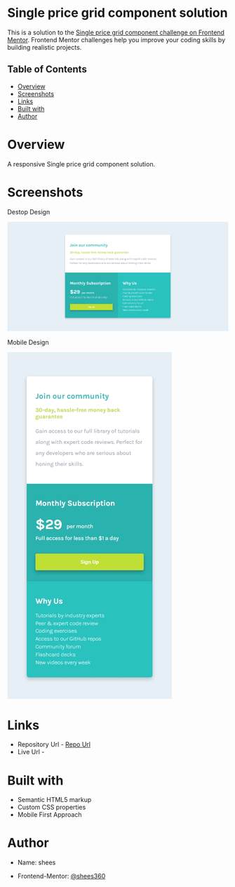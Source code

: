 # Single price grid component solution

This is a solution to the [Single price grid component challenge on Frontend Mentor](https://www.frontendmentor.io/challenges/single-price-grid-component-5ce41129d0ff452fec5abbbc). Frontend Mentor challenges help you improve your coding skills by building realistic projects.   


## Table of Contents
- [Overview](#overview)
- [Screenshots](#screenshots)
- [Links](#links)
- [Built with](#built-with)
- [Author](#author)

# Overview
A responsive Single price grid component solution.

# Screenshots

Destop Design

![](./desktop-design.jpeg) 

Mobile Design

![](./mobile-design.jpeg)

# Links

- Repository Url - [Repo Url]()
- Live Url - 

# Built with

- Semantic HTML5 markup
- Custom CSS properties
- Mobile First Approach

# Author

- Name: shees

- Frontend-Mentor: [@shees360](https://www.frontendmentor.io/profile/shees360)
